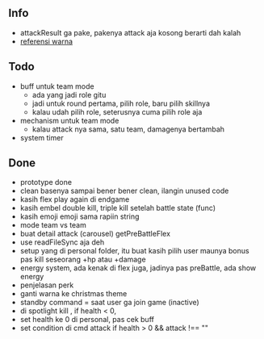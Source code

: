 ## Info
- attackResult ga pake, pakenya attack aja kosong berarti dah kalah
- [referensi warna](https://logobly.com/blog/color-combinations/)
  

## Todo
- buff untuk team mode
  - ada yang jadi role gitu
  - jadi untuk round pertama, pilih role, baru pilih skillnya
  - kalau udah pilih role, seterusnya cuma pilih role aja
- mechanism untuk team mode
  - kalau attack nya sama, satu team, damagenya bertambah
- system timer


## Done
- prototype done
- clean basenya sampai bener bener clean, ilangin unused code
- kasih flex play again di endgame
- kasih embel double kill, triple kill setelah battle state (func)
- kasih emoji emoji sama rapiin string
- mode team vs team
- buat detail attack (carousel) getPreBattleFlex
- use readFileSync aja deh
- setup yang di personal folder, itu buat kasih pilih user maunya bonus pas kill seseorang +hp atau +damage
- energy system, ada kenak di flex juga, jadinya pas preBattle, ada show energy
- penjelasan perk
- ganti warna ke christmas theme
- standby command = saat user ga join game (inactive)
- di spotlight kill , if health < 0,
- set health ke 0 di personal, pas cek buff
- set condition di cmd attack if health > 0 && attack !== ""